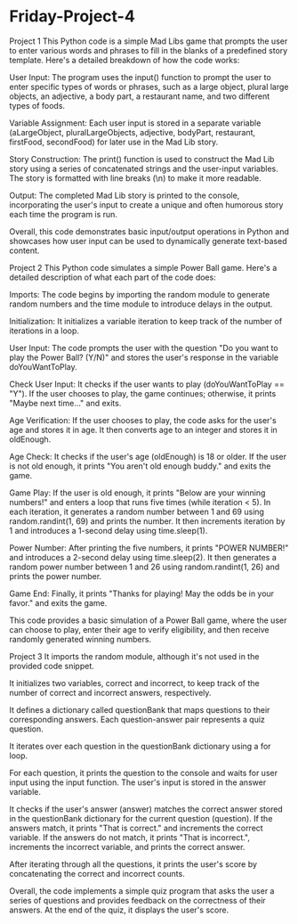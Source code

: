 # Friday-Project-4
Project 1
This Python code is a simple Mad Libs game that prompts the user to enter various words and phrases to fill in the blanks of a predefined story template. Here's a detailed breakdown of how the code works:

User Input: The program uses the input() function to prompt the user to enter specific types of words or phrases, such as a large object, plural large objects, an adjective, a body part, a restaurant name, and two different types of foods.

Variable Assignment: Each user input is stored in a separate variable (aLargeObject, pluralLargeObjects, adjective, bodyPart, restaurant, firstFood, secondFood) for later use in the Mad Lib story.

Story Construction: The print() function is used to construct the Mad Lib story using a series of concatenated strings and the user-input variables. The story is formatted with line breaks (\n) to make it more readable.

Output: The completed Mad Lib story is printed to the console, incorporating the user's input to create a unique and often humorous story each time the program is run.

Overall, this code demonstrates basic input/output operations in Python and showcases how user input can be used to dynamically generate text-based content.

Project 2
This Python code simulates a simple Power Ball game. Here's a detailed description of what each part of the code does:

Imports: The code begins by importing the random module to generate random numbers and the time module to introduce delays in the output.

Initialization: It initializes a variable iteration to keep track of the number of iterations in a loop.

User Input: The code prompts the user with the question "Do you want to play the Power Ball? (Y/N)" and stores the user's response in the variable doYouWantToPlay.

Check User Input: It checks if the user wants to play (doYouWantToPlay == "Y"). If the user chooses to play, the game continues; otherwise, it prints "Maybe next time..." and exits.

Age Verification: If the user chooses to play, the code asks for the user's age and stores it in age. It then converts age to an integer and stores it in oldEnough.

Age Check: It checks if the user's age (oldEnough) is 18 or older. If the user is not old enough, it prints "You aren't old enough buddy." and exits the game.

Game Play: If the user is old enough, it prints "Below are your winning numbers!" and enters a loop that runs five times (while iteration < 5). In each iteration, it generates a random number between 1 and 69 using random.randint(1, 69) and prints the number. It then increments iteration by 1 and introduces a 1-second delay using time.sleep(1).

Power Number: After printing the five numbers, it prints "POWER NUMBER!" and introduces a 2-second delay using time.sleep(2). It then generates a random power number between 1 and 26 using random.randint(1, 26) and prints the power number.

Game End: Finally, it prints "Thanks for playing! May the odds be in your favor." and exits the game.

This code provides a basic simulation of a Power Ball game, where the user can choose to play, enter their age to verify eligibility, and then receive randomly generated winning numbers.

Project 3
It imports the random module, although it's not used in the provided code snippet.

It initializes two variables, correct and incorrect, to keep track of the number of correct and incorrect answers, respectively.

It defines a dictionary called questionBank that maps questions to their corresponding answers. Each question-answer pair represents a quiz question.

It iterates over each question in the questionBank dictionary using a for loop.

For each question, it prints the question to the console and waits for user input using the input function. The user's input is stored in the answer variable.

It checks if the user's answer (answer) matches the correct answer stored in the questionBank dictionary for the current question (question). If the answers match, it prints "That is correct." and increments the correct variable. If the answers do not match, it prints "That is incorrect.", increments the incorrect variable, and prints the correct answer.

After iterating through all the questions, it prints the user's score by concatenating the correct and incorrect counts.

Overall, the code implements a simple quiz program that asks the user a series of questions and provides feedback on the correctness of their answers. At the end of the quiz, it displays the user's score.